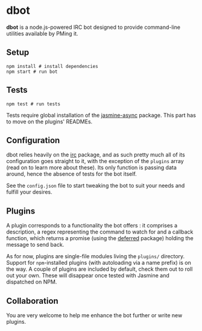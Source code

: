 dbot
====

**dbot** is a node.js-powered IRC bot designed to provide command-line utilities available by PMing it.

## Setup

```shell
npm install # install dependencies
npm start # run bot
```

## Tests

```shell
npm test # run tests
```

Tests require global installation of the [jasmine-async](ttps://www.npmjs.org/package/jasmine-async) package.
This part has to move on the plugins' READMEs.

## Configuration

dbot relies heavily on the [irc](https://www.npmjs.org/package/irc) package, and as such pretty much all of its configuration goes straight to it, with the exception of the `plugins` array (read on to learn more about these). Its only function is passing data around, hence the absence of tests for the bot itself.

See the `config.json` file to start tweaking the bot to suit your needs and fulfill your desires.

## Plugins

A plugin corresponds to a functionality the bot offers : it comprises a description, a regex representing the command to watch for and a callback function, which returns a promise (using the [deferred](https://www.npmjs.org/package/deferred) package) holding the message to send back.

As for now, plugins are single-file modules living the `plugins/` directory. Support for `npm`-installed plugins (with autoloading via a name prefix) is on the way. A couple of plugins are included by default, check them out to roll out your own. These will disappear once tested with Jasmine and dispatched on NPM.

## Collaboration

You are very welcome to help me enhance the bot further or write new plugins.